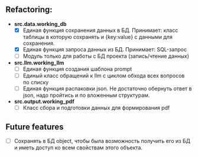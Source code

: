 ## Refactoring:
- __src.data.working_db__ 
  - [x] Единая функция сохранения данных в БД. Принимает: класс таблицы в которую сохранять и {key:value} с данными для сохранения.
  - [x] Единая функция запроса данных из БД. Принимает: SQL-запрос
  - [ ] Модуль только для работы с БД проекта (запись/чтение данных)
- __src.llm.working_llm__
  - [ ] Единая функция создания шаблона prompt
  - [ ] Единый класс обращений к llm с циклом обхода всех вопросов по списку
  - [ ] Единая функция распаковки json. Не достаточно обернуть ответ в json, надо пройтись и по вложенным структурам.
- __src.output.working_pdf__
  - [ ] Класс сбора и подготовки данных для формирования pdf

## Future features
- [ ] Сохранять в БД object, чтобы была возможность получить его из БД и иметь доступ ко всем свойствам этого объекта. 
